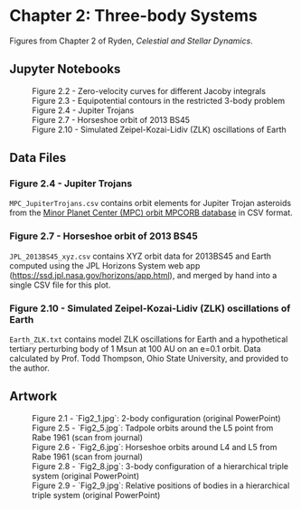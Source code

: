 # Chapter 2: Three-body Systems

Figures from Chapter 2 of Ryden, *Celestial and Stellar Dynamics*.

## Jupyter Notebooks

<dl>
    <dd>Figure 2.2 - Zero-velocity curves for different Jacoby integrals
    <dd>Figure 2.3 - Equipotential contours in the restricted 3-body problem
    <dd>Figure 2.4 - Jupiter Trojans
    <dd>Figure 2.7 - Horseshoe orbit of 2013 BS45
    <dd>Figure 2.10 - Simulated Zeipel-Kozai-Lidiv (ZLK) oscillations of Earth
</dl>

## Data Files

### Figure 2.4 - Jupiter Trojans

`MPC_JupiterTrojans.csv` contains orbit elements for Jupiter Trojan asteroids
from the [Minor Planet Center (MPC) orbit MPCORB database](https://minorplanetcenter.net/data) in CSV format.

### Figure 2.7 - Horseshoe orbit of 2013 BS45

`JPL_2013BS45_xyz.csv` contains XYZ orbit data for 2013BS45 and Earth computed using the JPL Horizons System web 
app (https://ssd.jpl.nasa.gov/horizons/app.html), and merged by hand into a single CSV file for this plot.

### Figure 2.10 - Simulated Zeipel-Kozai-Lidiv (ZLK) oscillations of Earth

`Earth_ZLK.txt` contains model ZLK oscillations for Earth and a hypothetical tertiary perturbing body
of 1 Msun at 100 AU on an e=0.1 orbit.  Data calculated by Prof. Todd Thompson, Ohio State University,
and provided to the author.

## Artwork

<dl>
    <dd>Figure 2.1 - `Fig2_1.jpg`: 2-body configuration (original PowerPoint)
    <dd>Figure 2.5 - `Fig2_5.jpg`: Tadpole orbits around the L5 point from Rabe 1961 (scan from journal)
    <dd>Figure 2.6 - `Fig2_6.jpg`: Horseshoe orbits around L4 and L5 from Rabe 1961 (scan from journal)
    <dd>Figure 2.8 - `Fig2_8.jpg`: 3-body configuration of a hierarchical triple system (original PowerPoint)
    <dd>Figure 2.9 - `Fig2_9.jpg`: Relative positions of bodies in a hierarchical triple system (original PowerPoint)
</dl>

